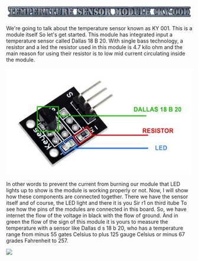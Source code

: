![](Temperaturesensormodule.png)

We're going to talk about the temperature sensor known as KY 001. This is a module itself So let's get started. 
This module has integrated
input a temperature sensor called Dallas 18 B 20. With single bass
technology, a resistor and a led the resistor used in this module is 4.7
kilo ohm and the main reason for using their resistor is to low mid
current circulating inside the module.


![](sensortemp.png)


In other words to prevent the current from burning our module that LED lights up to show is the module is working properly or not. Now, I will show how these components are connected together. There we have the sensor itself and of course, the LED light and 
there it is you Sir r1 on third itube To see how the pins of the modules are connected in this board. So, we have internet the flow of the voltage in black with the flow of ground. And in green the flow of the sign of this module it is yours to measure the temperature with a sensor like Dallas d s 18 b 20, who has a temperature range from minus 55 gates Celsius to plus 125 gauge Celsius or minus 67 grades Fahrenheit to 257.

![](sensortemp2.png)
